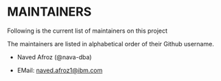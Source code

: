 # MAINTAINERS

Following is the current list of maintainers on this project

The maintainers are listed in alphabetical order of their Github username.

* Naved Afroz (@nava-dba)

* EMail: naved.afroz1@ibm.com

